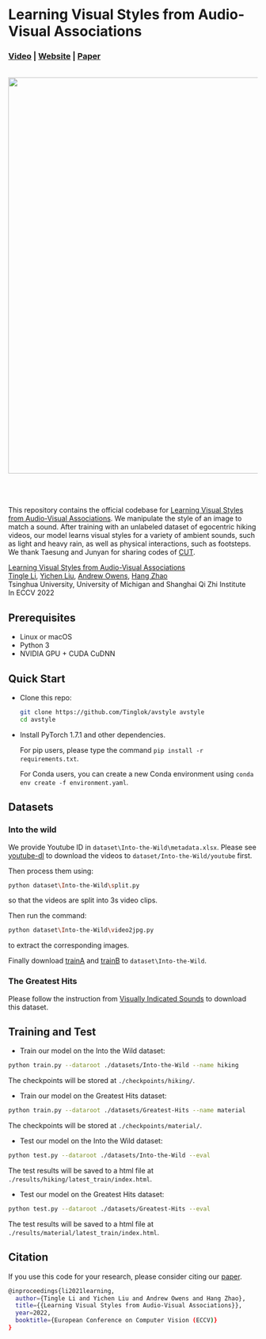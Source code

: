 

# Learning Visual Styles from Audio-Visual Associations

###  [Video](https://youtu.be/dskiUJuW-h4) | [Website](https://tinglok.netlify.app/files/avstyle) | [Paper](https://arxiv.org/abs/2205.05072)

<br>

<img src="figs/gif_avstyle.gif" align="center" width=800>

<br><br><br>This repository contains the official codebase for [Learning Visual Styles from Audio-Visual Associations](https://arxiv.org/abs/2205.05072). We manipulate the style of an image to match a sound. After training with an unlabeled dataset of egocentric hiking videos, our model learns visual styles for a variety of ambient sounds, such as light and heavy rain, as well as physical interactions, such as footsteps. We thank Taesung and Junyan for sharing codes of [CUT](https://github.com/taesungp/contrastive-unpaired-translation).



[Learning Visual Styles from Audio-Visual Associations](http://tinglok.netlify.app/files/avstyle)  
[Tingle Li](https://tinglok.netlify.app/), [Yichen Liu](https://www.linkedin.com/in/yichen-liu-751804176/), [Andrew Owens](https://andrewowens.com/), [Hang Zhao](https://hangzhaomit.github.io/)<br>
Tsinghua University, University of Michigan and Shanghai Qi Zhi Institute<br>
In ECCV 2022

## Prerequisites

- Linux or macOS
- Python 3
- NVIDIA GPU + CUDA CuDNN

## Quick Start

- Clone this repo:

  ```bash
  git clone https://github.com/Tinglok/avstyle avstyle
  cd avstyle
  ```

- Install PyTorch 1.7.1 and other dependencies.

  For pip users, please type the command `pip install -r requirements.txt`.

  For Conda users,  you can create a new Conda environment using `conda env create -f environment.yaml`.

## Datasets

### Into the wild

We provide Youtube ID in `dataset\Into-the-Wild\metadata.xlsx`. Please see [youtube-dl](https://github.com/ytdl-org/youtube-dl) to download the videos to `dataset/Into-the-Wild/youtube` first. 

Then process them using:
```bash
python dataset\Into-the-Wild\split.py
```

so that the videos are split into 3s video clips.

Then run the command:

```bash
python dataset\Into-the-Wild\video2jpg.py
```

to extract the corresponding images.

Finally download [trainA](https://drive.google.com/file/d/1KSWhf1uVteKqtAS-2XcyA1NzEYekuCtK/view?usp=sharing) and [trainB](https://drive.google.com/file/d/1reWRstlRkXtEPP1AUFuj9T2vXCl_A6yL/view?usp=sharing) to `dataset\Into-the-Wild`.

### The Greatest Hits

Please follow the instruction from [Visually Indicated Sounds](https://andrewowens.com/vis/) to download this dataset.

## Training and Test

- Train our model on the Into the Wild dataset:
```bash
python train.py --dataroot ./datasets/Into-the-Wild --name hiking
```
The checkpoints will be stored at `./checkpoints/hiking/`.

- Train our model on the Greatest Hits dataset:
```bash
python train.py --dataroot ./datasets/Greatest-Hits --name material
```
The checkpoints will be stored at `./checkpoints/material/`.

- Test our model on the Into the Wild dataset:
```bash
python test.py --dataroot ./datasets/Into-the-Wild --eval
```
The test results will be saved to a html file at `./results/hiking/latest_train/index.html`.

- Test our model on the Greatest Hits dataset:
```bash
python test.py --dataroot ./datasets/Greatest-Hits --eval
```
The test results will be saved to a html file at `./results/material/latest_train/index.html`.

## Citation

If you use this code for your research, please consider citing our [paper](https://arxiv.org/abs/2205.05072).

```bash
@inproceedings{li2021learning,
  author={Tingle Li and Yichen Liu and Andrew Owens and Hang Zhao},
  title={{Learning Visual Styles from Audio-Visual Associations}},
  year=2022,
  booktitle={European Conference on Computer Vision (ECCV)}
}
```
